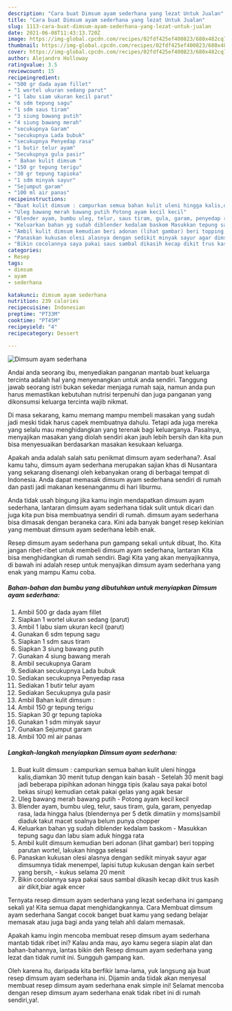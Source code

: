 ```yaml
---
description: "Cara buat Dimsum ayam sederhana yang lezat Untuk Jualan"
title: "Cara buat Dimsum ayam sederhana yang lezat Untuk Jualan"
slug: 1113-cara-buat-dimsum-ayam-sederhana-yang-lezat-untuk-jualan
date: 2021-06-08T11:43:13.720Z
image: https://img-global.cpcdn.com/recipes/02fdf425ef400823/680x482cq70/dimsum-ayam-sederhana-foto-resep-utama.jpg
thumbnail: https://img-global.cpcdn.com/recipes/02fdf425ef400823/680x482cq70/dimsum-ayam-sederhana-foto-resep-utama.jpg
cover: https://img-global.cpcdn.com/recipes/02fdf425ef400823/680x482cq70/dimsum-ayam-sederhana-foto-resep-utama.jpg
author: Alejandro Holloway
ratingvalue: 3.5
reviewcount: 15
recipeingredient:
- "500 gr dada ayam fillet"
- "1 wortel ukuran sedang parut"
- "1 labu siam ukuran kecil parut"
- "6 sdm tepung sagu"
- "1 sdm saus tiram"
- "3 siung bawang putih"
- "4 siung bawang merah"
- "secukupnya Garam"
- "secukupnya Lada bubuk"
- "secukupnya Penyedap rasa"
- "1 butir telur ayam"
- "Secukupnya gula pasir"
- " Bahan kulit dimsum "
- "150 gr tepung terigu"
- "30 gr tepung tapioka"
- "1 sdm minyak sayur"
- "Sejumput garam"
- "100 ml air panas"
recipeinstructions:
- "Buat kulit dimsum : campurkan semua bahan kulit uleni hingga kalis,diamkan 30 menit tutup dengan kain basah Setelah 30 menit bagi jadi beberapa pipihkan adonan hingga tipis (kalau saya pakai botol bekas sirup) kemudian cetak pakai gelas yang agak besar"
- "Uleg bawang merah bawang putih Potong ayam kecil kecil"
- "Blender ayam, bumbu uleg, telur, saus tiram, gula, garam, penyedap rasa, lada hingga halus (blendernya per 5 detik dimatiin y moms)sambil diaduk takut macet soalnya belum punya chopper"
- "Keluarkan bahan yg sudah diblender kedalam baskom Masukkan tepung sagu dan labu siam aduk hingga rata"
- "Ambil kulit dimsum kemudian beri adonan (lihat gambar) beri topping parutan wortel, lakukan hingga selesai"
- "Panaskan kukusan olesi alasnya dengan sedikit minyak sayur agar dimsumnya tidak menempel, lapisi tutup kukusan dengan kain serbet yang bersih, kukus selama 20 menit"
- "Bikin cocolannya saya pakai saus sambal dikasih kecap dikit trus kasih air dikit,biar agak encer"
categories:
- Resep
tags:
- dimsum
- ayam
- sederhana

katakunci: dimsum ayam sederhana 
nutrition: 239 calories
recipecuisine: Indonesian
preptime: "PT33M"
cooktime: "PT45M"
recipeyield: "4"
recipecategory: Dessert

---
```



![Dimsum ayam sederhana](https://img-global.cpcdn.com/recipes/02fdf425ef400823/680x482cq70/dimsum-ayam-sederhana-foto-resep-utama.jpg)

Andai anda seorang ibu, menyediakan panganan mantab buat keluarga tercinta adalah hal yang menyenangkan untuk anda sendiri. Tanggung jawab seorang istri bukan sekedar menjaga rumah saja, namun anda pun harus memastikan kebutuhan nutrisi terpenuhi dan juga panganan yang dikonsumsi keluarga tercinta wajib nikmat.

Di masa  sekarang, kamu memang mampu membeli masakan yang sudah jadi meski tidak harus capek membuatnya dahulu. Tetapi ada juga mereka yang selalu mau menghidangkan yang terenak bagi keluarganya. Pasalnya, menyajikan masakan yang diolah sendiri akan jauh lebih bersih dan kita pun bisa menyesuaikan berdasarkan masakan kesukaan keluarga. 



Apakah anda adalah salah satu penikmat dimsum ayam sederhana?. Asal kamu tahu, dimsum ayam sederhana merupakan sajian khas di Nusantara yang sekarang disenangi oleh kebanyakan orang di berbagai tempat di Indonesia. Anda dapat memasak dimsum ayam sederhana sendiri di rumah dan pasti jadi makanan kesenanganmu di hari liburmu.

Anda tidak usah bingung jika kamu ingin mendapatkan dimsum ayam sederhana, lantaran dimsum ayam sederhana tidak sulit untuk dicari dan juga kita pun bisa membuatnya sendiri di rumah. dimsum ayam sederhana bisa dimasak dengan beraneka cara. Kini ada banyak banget resep kekinian yang membuat dimsum ayam sederhana lebih enak.

Resep dimsum ayam sederhana pun gampang sekali untuk dibuat, lho. Kita jangan ribet-ribet untuk membeli dimsum ayam sederhana, lantaran Kita bisa menghidangkan di rumah sendiri. Bagi Kita yang akan menyajikannya, di bawah ini adalah resep untuk menyajikan dimsum ayam sederhana yang enak yang mampu Kamu coba.

<!--inarticleads1-->

##### Bahan-bahan dan bumbu yang dibutuhkan untuk menyiapkan Dimsum ayam sederhana:

1. Ambil 500 gr dada ayam fillet
1. Siapkan 1 wortel ukuran sedang (parut)
1. Ambil 1 labu siam ukuran kecil (parut)
1. Gunakan 6 sdm tepung sagu
1. Siapkan 1 sdm saus tiram
1. Siapkan 3 siung bawang putih
1. Gunakan 4 siung bawang merah
1. Ambil secukupnya Garam
1. Sediakan secukupnya Lada bubuk
1. Sediakan secukupnya Penyedap rasa
1. Sediakan 1 butir telur ayam
1. Sediakan Secukupnya gula pasir
1. Ambil  Bahan kulit dimsum :
1. Ambil 150 gr tepung terigu
1. Siapkan 30 gr tepung tapioka
1. Gunakan 1 sdm minyak sayur
1. Gunakan Sejumput garam
1. Ambil 100 ml air panas




<!--inarticleads2-->

##### Langkah-langkah menyiapkan Dimsum ayam sederhana:

1. Buat kulit dimsum : campurkan semua bahan kulit uleni hingga kalis,diamkan 30 menit tutup dengan kain basah - Setelah 30 menit bagi jadi beberapa pipihkan adonan hingga tipis (kalau saya pakai botol bekas sirup) kemudian cetak pakai gelas yang agak besar
1. Uleg bawang merah bawang putih - Potong ayam kecil kecil
1. Blender ayam, bumbu uleg, telur, saus tiram, gula, garam, penyedap rasa, lada hingga halus (blendernya per 5 detik dimatiin y moms)sambil diaduk takut macet soalnya belum punya chopper
1. Keluarkan bahan yg sudah diblender kedalam baskom - Masukkan tepung sagu dan labu siam aduk hingga rata
1. Ambil kulit dimsum kemudian beri adonan (lihat gambar) beri topping parutan wortel, lakukan hingga selesai
1. Panaskan kukusan olesi alasnya dengan sedikit minyak sayur agar dimsumnya tidak menempel, lapisi tutup kukusan dengan kain serbet yang bersih, - kukus selama 20 menit
1. Bikin cocolannya saya pakai saus sambal dikasih kecap dikit trus kasih air dikit,biar agak encer




Ternyata resep dimsum ayam sederhana yang lezat sederhana ini gampang sekali ya! Kita semua dapat menghidangkannya. Cara Membuat dimsum ayam sederhana Sangat cocok banget buat kamu yang sedang belajar memasak atau juga bagi anda yang telah ahli dalam memasak.

Apakah kamu ingin mencoba membuat resep dimsum ayam sederhana mantab tidak ribet ini? Kalau anda mau, ayo kamu segera siapin alat dan bahan-bahannya, lantas bikin deh Resep dimsum ayam sederhana yang lezat dan tidak rumit ini. Sungguh gampang kan. 

Oleh karena itu, daripada kita berfikir lama-lama, yuk langsung aja buat resep dimsum ayam sederhana ini. Dijamin anda tiidak akan menyesal membuat resep dimsum ayam sederhana enak simple ini! Selamat mencoba dengan resep dimsum ayam sederhana enak tidak ribet ini di rumah sendiri,ya!.

